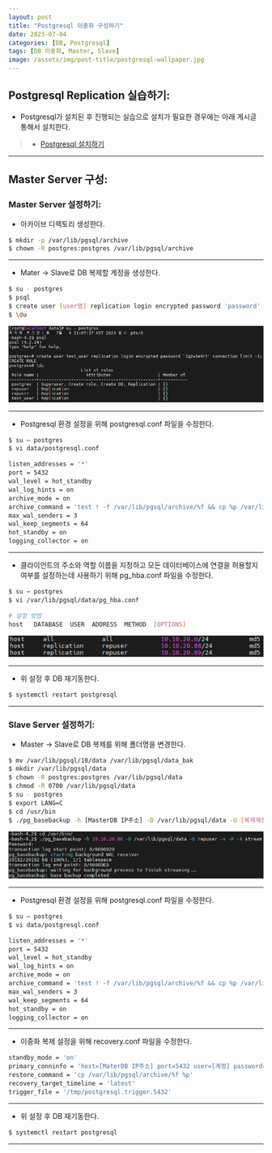 ```yaml
---
layout: post
title: "Postgresql 이중화 구성하기"
date: 2023-07-04
categories: [DB, Postgresql]
tags: [DB 이중화, Master, Slave]
image: /assets/img/post-title/postgresql-wallpaper.jpg
---
```


## Postgresql Replication 실습하기:
- Postgresql가 설치된 후 진행되는 실습으로 설치가 필요한 경우에는 아래 게시글 통해서 설치한다.
> * [Postgresql 설치하기](https://hwangyoonjae.github.io/postgresql/DB-Postgresql-%EC%84%A4%EC%B9%98%ED%95%98%EA%B8%B0/ "Postgresql 설치하기")

* * *

## Master Server 구성:
### Master Server 설정하기:
- 아카이브 디렉토리 생성한다.
```bash
$ mkdir -p /var/lib/pgsql/archive
$ chown -R postgres:postgres /var/lib/pgsql/archive
```

* * *

- Mater -> Slave로 DB 복제할 계정을 생성한다.
```bash
$ su - postgres
$ psql
$ create user [user명] replication login encrypted password 'password' connection limit -1;
$ \du
```
[![postgres DB 복제할 계정 생성 화면](/assets/img/post/DB/postgres%20DB%20%EB%B3%B5%EC%A0%9C%ED%95%A0%20%EA%B3%84%EC%A0%95%20%EC%83%9D%EC%84%B1%20%ED%99%94%EB%A9%B4.PNG)](/assets/img/post/DB/postgres%20DB%20%EB%B3%B5%EC%A0%9C%ED%95%A0%20%EA%B3%84%EC%A0%95%20%EC%83%9D%EC%84%B1%20%ED%99%94%EB%A9%B4.PNG)

* * *

- Postgresql 환경 설정을 위해 postgresql.conf 파일을 수정한다.
```bash
$ su – postgres
$ vi data/postgresql.conf
```
```bash
listen_addresses = '*'
port = 5432
wal_level = hot_standby
wal_log_hints = on
archive_mode = on
archive_command = 'test ! -f /var/lib/pgsql/archive/%f && cp %p /var/lib/pgsql/archive/%f'
max_wal_senders = 3
wal_keep_segments = 64
hot_standby = on
logging_collector = on
```

* * *

- 클라이언트의 주소와 역할 이름을 지정하고 모든 데이터베이스에 연결을 허용할지 여부를 설정하는데 사용하기 위해 pg_hba.conf 파일을 수정한다.
```bash
$ su – postgres
$ vi /var/lib/pgsql/data/pg_hba.conf
```
```bash
# 설정 방법
host   DATABASE  USER  ADDRESS  METHOD  [OPTIONS]
```
[![pg_hba.conf 파일 수정](/assets/img/post/DB/pg_hba.conf%20%ED%8C%8C%EC%9D%BC%20%EC%88%98%EC%A0%95.PNG)](/assets/img/post/DB/pg_hba.conf%20%ED%8C%8C%EC%9D%BC%20%EC%88%98%EC%A0%95.PNG)

* * *

- 위 설정 후 DB 재기동한다.
```bash
$ systemctl restart postgresql
```

* * *

### Slave Server 설정하기:
- Master -> Slave로 DB 복제를 위해 폴더명을 변경한다.
```bash
$ mv /var/lib/pgsql/10/data /var/lib/pgsql/data_bak
$ mkdir /var/lib/pgsql/data
$ chown -R postgres:postgres /var/lib/pgsql/data
$ chmod -R 0700 /var/lib/pgsql/data
$ su - postgres
$ export LANG=C
$ cd /usr/bin
$ ./pg_basebackup -h [MasterDB IP주소] -D /var/lib/pgsql/data -U [복제계정] -v -P -X stream
```
[![postgres Master 서버의 데이터 복제 화면](/assets/img/post/DB/postgres%20Master%20%EC%84%9C%EB%B2%84%EC%9D%98%20%EB%8D%B0%EC%9D%B4%ED%84%B0%20%EB%B3%B5%EC%A0%9C%20%ED%99%94%EB%A9%B4.PNG)](/assets/img/post/DB/postgres%20Master%20%EC%84%9C%EB%B2%84%EC%9D%98%20%EB%8D%B0%EC%9D%B4%ED%84%B0%20%EB%B3%B5%EC%A0%9C%20%ED%99%94%EB%A9%B4.PNG)

* * *

- Postgresql 환경 설정을 위해 postgresql.conf 파일을 수정한다.
```bash
$ su – postgres
$ vi data/postgresql.conf
```
```bash
listen_addresses = '*'
port = 5432
wal_level = hot_standby
wal_log_hints = on
archive_mode = on
archive_command = 'test ! -f /var/lib/pgsql/archive/%f && cp %p /var/lib/pgsql/archive/%f'
max_wal_senders = 3
wal_keep_segments = 64
hot_standby = on
logging_collector = on
```

* * *

- 이중화 복제 설정을 위해 recovery.conf 파일을 수정한다.
```bash
standby_mode = 'on'
primary_conninfo = 'host=[MaterDB IP주소] port=5432 user=[계정] password=1q2w3e4r!'
restore_command = 'cp /var/lib/pgsql/archive/%f %p'
recovery_target_timeline = 'latest'
trigger_file = '/tmp/postgresql.trigger.5432'
```

* * *

- 위 설정 후 DB 재기동한다.
```bash
$ systemctl restart postgresql
```

* * *